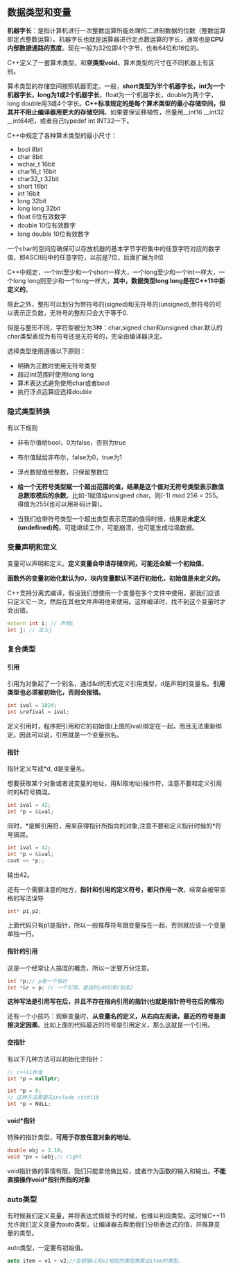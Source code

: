 ## 数据类型和变量

**机器字长**：是指计算机进行一次整数运算所能处理的二进制数据的位数（整数运算即定点整数运算）。机器字长也就是运算器进行定点数运算的字长，通常也是**CPU内部数据通路的宽度**。现在一般为32位即4个字节，也有64位和16位的。

C++定义了一套算术类型，和**空类型void**。算术类型的尺寸在不同机器上有区别。


算术类型的存储空间按照机器而定。一般，**short类型为半个机器字长，int为一个机器字长，long为1或2个机器字长**，float为一个机器字长，double为两个字，long double用3或4个字长。**C++标准规定的是每个算术类型的最小存储空间，但其并不阻止编译器用更大的存储空间**。如果要保证移植性，尽量用\_\_int16 \_\_int32 \_\_int64吧，或者自己typedef int INT32一下。

C++中规定了各种算术类型的最小尺寸：

 - bool 8bit
 - char 8bit
 - wchar_t 16bit
 - char16_t 16bit
 - char32_t 32bit
 - short 16bit
 - int 16bit
 - long 32bit
 - long long 32bit
 - float 6位有效数字
 - double 10位有效数字
 - long double 10位有效数字

一个char的空间应确保可以存放机器的基本字节字符集中的任意字符对应的数字值，即ASCII码中的任意字符，以前是7位，后面扩展为8位

C++中规定，一个int至少和一个short一样大，一个long至少和一个int一样大，一个long long则至少和一个long一样大，**其中，数据类型long long是在C++11中新定义的**。

除此之外，整形可以划分为带符号的(signed)和无符号的(unsigned),带符号的可以表示正负数，无符号的整形只会大于等于0.

但是与整形不同，字符型被分为3种：char,signed char和unsigned char.默认的char类型表现为有符号还是无符号的，完全由编译器决定。


选择类型使用遵循以下原则：

 - 明确为正数时使用无符号类型
 - 超过int范围时使用long long
 - 算术表达式避免使用char或者bool
 - 执行浮点运算应选择double

### 隐式类型转换

有以下规则

 - 非布尔值给bool，0为false，否则为true

 - 布尔值赋给非布尔，false为0，true为1

 - 浮点数赋值给整数，只保留整数位

 - **给一个无符号类型赋一个超出范围的值，结果是这个值对无符号类型表示数值总数取模后的余数**。比如-1赋值给unsigned char。则(-1) mod 256 = 255。得值为255(也可以用补码计算)。

 - 当我们给带符号类型一个超出类型表示范围的值得时候，结果是**未定义(undefined)的**。可能继续工作，可能崩溃，也可能生成垃圾数据。


### 变量声明和定义
变量可以声明和定义。**定义变量会申请存储空间，可能还会赋一个初始值**。

**函数外的变量初始化默认为0，块内变量默认不进行初始化，初始值是未定义的。**

C++支持分离式编译，假设我们想使用一个变量在多个文件中使用，那我们应该只定义它一次，然后在其他文件声明他来使用。这样编译时，找不到这个变量时才会出错。

``` c++
extern int i; // 声明i
int j; // 定义j
```

### 复合类型

#### 引用
引用为对象起了一个别名，通过\&d的形式定义引用类型，d是声明的变量名。**引用类型也必须被初始化，否则会报错。**

``` c++
int ival = 1024;
int &refival = ival;
```

定义引用时，程序把引用和它的初始值(上图的ival)绑定在一起，而且无法重新绑定。因此可以说，引用就是一个变量别名。

#### 指针
指针定义写成\*d, d是变量名。

想要获取某个对象或者说变量的地址，用\&(取地址)操作符，注意不要和定义引用时的\&符号搞混。

``` c++
int ival = 42;
int *p = &ival;
```

同时，\*是解引用符，用来获得指针所指向的对象,注意不要和定义指针时候的*符号搞混。

``` c++
int ival = 42;
int *p = &ival;
cout << *p;;
```
输出42。

还有一个需要注意的地方，**指针和引用的定义符号，都只作用一次**，经常会被带空格的写法误导

``` c++
int* p1,p2;
```
上面代码只有p1是指针，所以一般推荐符号跟变量挨在一起，否则就应该一个变量单独一行。

#### 指针的引用
这是一个经常让人搞混的概念，所以一定要万分注意。

``` c++
int *p;// p是一个指针
int *&r = p; // 一个引用，是指针p的引用(别名)
```

**这种写法是引用写在后，并且不存在指向引用的指针(也就是指针符号在后的情况)**

还有一个小技巧：观察变量时，**从变量名的定义，从右向左阅读，最近的符号是直接决定因素**。比如上面的代码最近的符号是引用定义，那么这就是一个引用。

#### 空指针
有以下几种方法可以初始化空指针：

``` c++
// c++11标准
int *p = nullptr;

int *p = 0;
// 这种方法需要先include cstdlib
int *p = NULL;
```

#### void*指针
特殊的指针类型，**可用于存放任意对象的地址**。

``` c++
double obj = 3.14;
void *pv = &obj;// right
```

void指针做的事情有限，我们只能拿他做比较，或者作为函数的输入和输出。**不能直接操作void\*指针所指的对象**

### auto类型
有时候我们定义变量，并将表达式值赋予的时候，也难以判段类型。这时候C++11允许我们定义变量为auto类型，让编译器去帮助我们分析表达式的值，并推算变量的类型。


auto类型，一定要有初始值。

``` c++
auto item = v1 + v2;//会根据v1和v2相加的类型推算出item的类型。

```
